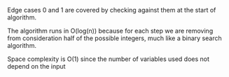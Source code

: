 Edge cases 0 and 1 are covered by checking against them at the start of algorithm.

The algorithm runs in O(log(n)) because for each step we are removing from consideration half of the possible integers, much like a binary search algorithm.

Space complexity is O(1) since the number of variables used does not depend on the input